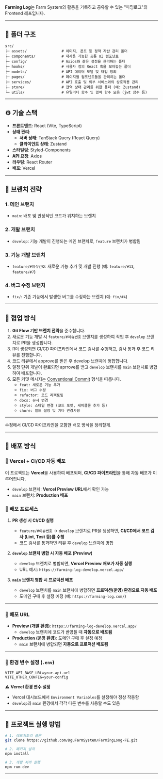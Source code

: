 **Farming Log**는 Farm System의 활동을 기록하고 공유할 수 있는 "파밍로그"의 Frontend 레포입니다.

---

## 📁 폴더 구조

```
src/
├─ assets/                # 이미지, 폰트 등 정적 자산 관리 폴더
├─ components/            # 재사용 가능한 공통 UI 컴포넌트
├─ config/                # Axios와 같은 설정을 관리하는 폴더
├─ hooks/                 # 사용자 정의 React 훅을 모아놓는 폴더
├─ models/                # API 데이터 모델 및 타입 정의
├─ pages/                 # 페이지별 컴포넌트들을 관리하는 폴더
├─ services/              # API 호출 및 외부 서비스와의 상호작용 관리
├─ store/                 # 전역 상태 관리를 위한 폴더 (예: Zustand)
└─ utils/                 # 유틸리티 함수 및 헬퍼 함수 모음 (jwt 함수 등)

```

---

## ⚙️ 기술 스택

- **프론트엔드**: React (Vite, TypeScript)
- **상태 관리**:
  - **서버 상태**: TanStack Query (React Query)
  - **클라이언트 상태**: Zustand
- **스타일링**: Styled-Components
- **API 요청**: Axios
- **라우팅**: React Router
- **배포**: Vercel

---

## 📌 브랜치 전략

### 1. **메인 브랜치**

- `main`: 배포 및 안정적인 코드가 위치하는 브랜치

### 2. **개발 브랜치**

- `develop`: 기능 개발이 진행되는 메인 브랜치로, `feature` 브랜치가 병합됨

### 3. **기능 개발 브랜치**

- `feature/#이슈번호`: 새로운 기능 추가 및 개발 진행 (예: `feature/#13`, `feature/#7`)

### 4. **버그 수정 브랜치**

- `fix/`: 기존 기능에서 발생한 버그를 수정하는 브랜치 (예: `fix/#4`)

---

## 👥 협업 방식

1. **Git Flow 기반 브랜치 전략**을 준수합니다.
2. 새로운 기능 개발 시 `feature/#이슈번호` 브랜치를 생성하여 작업 후 `develop` 브랜치로 PR을 생성합니다.
3. R이 생성되면 CI/CD 파이프라인에서 코드 검사를 수행하고, 검사 통과 후 코드 리뷰를 진행합니다.
4. 코드 리뷰에서 approve를 받은 후 develop 브랜치에 병합합니다.
5. 일정 단위 개발이 완료되면 aprrove를 받고 `develop` 브랜치를 `main` 브랜치로 병합하여 배포합니다.
6. 모든 커밋 메시지는 [Conventional Commit](https://www.conventionalcommits.org/en/v1.0.0/) 형식을 따릅니다.
   - `feat: 새로운 기능 추가`
   - `fix: 버그 수정`
   - `refactor: 코드 리팩토링`
   - `docs: 문서 변경`
   - `style: 스타일 변경 (코드 포맷, 세미콜론 추가 등)`
   - `chore: 빌드 설정 및 기타 변경사항`

---

수정해서 CI/CD 파이프라인을 포함한 배포 방식을 정리할게.

---

## 🚀 배포 방식

### 📍 Vercel + CI/CD 자동 배포

이 프로젝트는 **Vercel**을 사용하여 배포되며, **CI/CD 파이프라인**을 통해 자동 배포가 이루어집니다.

- `develop` 브랜치: **Vercel Preview URL**에서 확인 가능
- `main` 브랜치: **Production 배포**

### 📌 배포 프로세스

1. **PR 생성 시 CI/CD 실행**

   - `feature/#이슈번호` → `develop` 브랜치로 PR을 생성하면, **CI/CD에서 코드 검사 (Lint, Test 등)를 수행**
   - 코드 검사를 통과하면 리뷰 후 `develop` 브랜치에 병합

2. **`develop` 브랜치 병합 시 자동 배포 (Preview)**

   - `develop` 브랜치로 병합되면, **Vercel Preview 배포가 자동 실행**
   - URL 예시: `https://farming-log-develop.vercel.app/`

3. **`main` 브랜치 병합 시 프로덕션 배포**
   - `develop` 브랜치를 `main` 브랜치에 병합하면 **프로덕션(운영) 환경으로 자동 배포**
   - 도메인 구매 후 설정 예정 (예: `https://farming-log.com/`)

---

### 📌 배포 URL

- **Preview (개발 환경)**: `https://farming-log-develop.vercel.app/`
  - `develop` 브랜치에 코드가 반영될 때 **자동으로 배포됨**
- **Production (운영 환경)**: 도메인 구매 후 설정 예정
  - `main` 브랜치에 병합되면 **자동으로 프로덕션 배포됨**

---

### 🔧 환경 변수 설정 (`.env`)

```env
VITE_API_BASE_URL=your-api-url
VITE_OTHER_CONFIG=your-config
```

⚠ **Vercel 환경 변수 설정**

- Vercel 대시보드에서 `Environment Variables`를 설정해야 정상 작동함
- `develop`과 `main` 환경에서 각각 다른 변수를 사용할 수도 있음

---

## 📢 프로젝트 실행 방법

```bash
# 1. 레포지토리 클론
git clone https://github.com/DguFarmSystem/FarmingLong-FE.git

# 2. 패키지 설치
npm install

# 3. 개발 서버 실행
npm run dev
```

---
